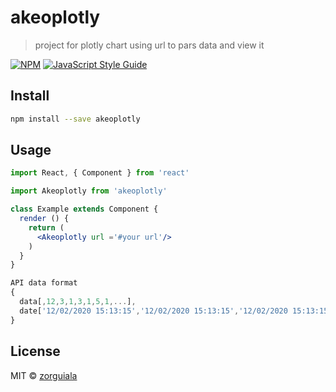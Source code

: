 # akeoplotly

> project for plotly chart using url to pars data and view it

[![NPM](https://img.shields.io/npm/v/akeoplotly.svg)](https://www.npmjs.com/package/akeoplotly) [![JavaScript Style Guide](https://img.shields.io/badge/code_style-standard-brightgreen.svg)](https://standardjs.com)

## Install

```bash
npm install --save akeoplotly
```

## Usage

```jsx
import React, { Component } from 'react'

import Akeoplotly from 'akeoplotly'

class Example extends Component {
  render () {
    return (
      <Akeoplotly url ='#your url'/>
    )
  }
}
```

```jsx
API data format 
{
  data[,12,3,1,3,1,5,1,...],
  date['12/02/2020 15:13:15','12/02/2020 15:13:15','12/02/2020 15:13:15','12/02/2020 15:13:15',.....]
}
```
## License

MIT © [zorguiala](https://github.com/zorguiala)
